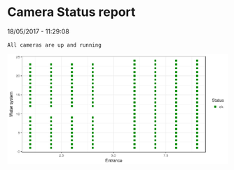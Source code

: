 Camera Status report
================
18/05/2017 - 11:29:08

    All cameras are up and running

![](camreport_files/figure-markdown_github/unnamed-chunk-2-1.png)
